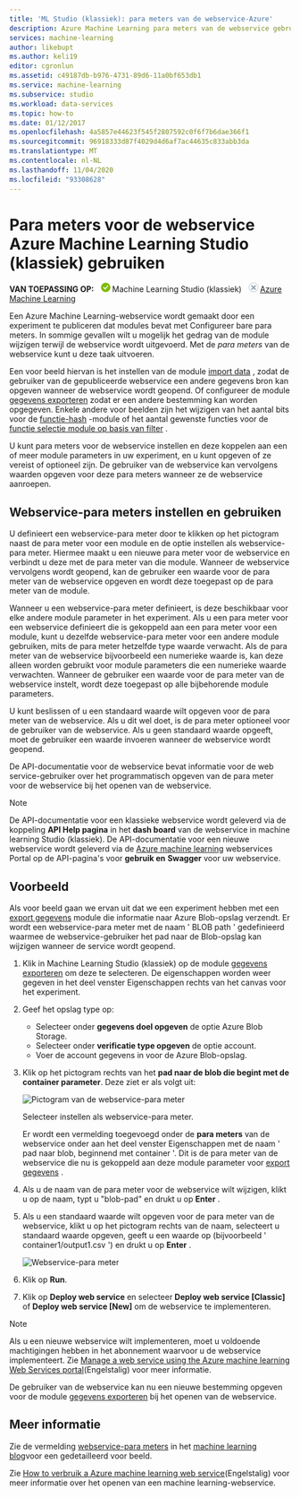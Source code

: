 ```yaml
---
title: 'ML Studio (klassiek): para meters van de webservice-Azure'
description: Azure Machine Learning para meters van de webservice gebruiken om het gedrag van uw model te wijzigen wanneer de webservice wordt geopend.
services: machine-learning
author: likebupt
ms.author: keli19
editor: cgronlun
ms.assetid: c49187db-b976-4731-89d6-11a0bf653db1
ms.service: machine-learning
ms.subservice: studio
ms.workload: data-services
ms.topic: how-to
ms.date: 01/12/2017
ms.openlocfilehash: 4a5857e44623f545f2807592c0f6f7b6dae366f1
ms.sourcegitcommit: 96918333d87f4029d4d6af7ac44635c833abb3da
ms.translationtype: MT
ms.contentlocale: nl-NL
ms.lasthandoff: 11/04/2020
ms.locfileid: "93308628"
---
```

# <a name="use-azure-machine-learning-studio-classic-web-service-parameters"></a>Para meters voor de webservice Azure Machine Learning Studio (klassiek) gebruiken

**VAN TOEPASSING OP:**  ![Van toepassing op.](../../../includes/media/aml-applies-to-skus/yes.png)Machine Learning Studio (klassiek) ![Niet van toepassing op. ](../../../includes/media/aml-applies-to-skus/no.png)[Azure Machine Learning](../overview-what-is-machine-learning-studio.md#ml-studio-classic-vs-azure-machine-learning-studio)


Een Azure Machine Learning-webservice wordt gemaakt door een experiment te publiceren dat modules bevat met Configureer bare para meters. In sommige gevallen wilt u mogelijk het gedrag van de module wijzigen terwijl de webservice wordt uitgevoerd. Met de *para meters* van de webservice kunt u deze taak uitvoeren. 

Een voor beeld hiervan is het instellen van de module [import data][reader] , zodat de gebruiker van de gepubliceerde webservice een andere gegevens bron kan opgeven wanneer de webservice wordt geopend. Of configureer de module [gegevens exporteren][writer] zodat er een andere bestemming kan worden opgegeven. Enkele andere voor beelden zijn het wijzigen van het aantal bits voor de [functie-hash][feature-hashing] -module of het aantal gewenste functies voor de [functie selectie module op basis van filter][filter-based-feature-selection] . 

U kunt para meters voor de webservice instellen en deze koppelen aan een of meer module parameters in uw experiment, en u kunt opgeven of ze vereist of optioneel zijn. De gebruiker van de webservice kan vervolgens waarden opgeven voor deze para meters wanneer ze de webservice aanroepen. 



## <a name="how-to-set-and-use-web-service-parameters"></a>Webservice-para meters instellen en gebruiken
U definieert een webservice-para meter door te klikken op het pictogram naast de para meter voor een module en de optie instellen als webservice-para meter. Hiermee maakt u een nieuwe para meter voor de webservice en verbindt u deze met de para meter van die module. Wanneer de webservice vervolgens wordt geopend, kan de gebruiker een waarde voor de para meter van de webservice opgeven en wordt deze toegepast op de para meter van de module.

Wanneer u een webservice-para meter definieert, is deze beschikbaar voor elke andere module parameter in het experiment. Als u een para meter voor een webservice definieert die is gekoppeld aan een para meter voor een module, kunt u dezelfde webservice-para meter voor een andere module gebruiken, mits de para meter hetzelfde type waarde verwacht. Als de para meter van de webservice bijvoorbeeld een numerieke waarde is, kan deze alleen worden gebruikt voor module parameters die een numerieke waarde verwachten. Wanneer de gebruiker een waarde voor de para meter van de webservice instelt, wordt deze toegepast op alle bijbehorende module parameters.

U kunt beslissen of u een standaard waarde wilt opgeven voor de para meter van de webservice. Als u dit wel doet, is de para meter optioneel voor de gebruiker van de webservice. Als u geen standaard waarde opgeeft, moet de gebruiker een waarde invoeren wanneer de webservice wordt geopend.

De API-documentatie voor de webservice bevat informatie voor de web service-gebruiker over het programmatisch opgeven van de para meter voor de webservice bij het openen van de webservice.

> [!NOTE]
> De API-documentatie voor een klassieke webservice wordt geleverd via de koppeling **API Help pagina** in het **dash board** van de webservice in machine learning Studio (klassiek). De API-documentatie voor een nieuwe webservice wordt geleverd via de [Azure machine learning](https://services.azureml.net/Quickstart) webservices Portal op de API-pagina's voor **gebruik en** **Swagger** voor uw webservice.
> 
> 

## <a name="example"></a>Voorbeeld
Als voor beeld gaan we ervan uit dat we een experiment hebben met een [export gegevens][writer] module die informatie naar Azure Blob-opslag verzendt. Er wordt een webservice-para meter met de naam ' BLOB path ' gedefinieerd waarmee de webservice-gebruiker het pad naar de Blob-opslag kan wijzigen wanneer de service wordt geopend.

1. Klik in Machine Learning Studio (klassiek) op de module [gegevens exporteren][writer] om deze te selecteren. De eigenschappen worden weer gegeven in het deel venster Eigenschappen rechts van het canvas voor het experiment.
2. Geef het opslag type op:
   
   * Selecteer onder **gegevens doel opgeven** de optie Azure Blob Storage.
   * Selecteer onder **verificatie type opgeven** de optie account.
   * Voer de account gegevens in voor de Azure Blob-opslag. 

3. Klik op het pictogram rechts van het **pad naar de blob die begint met de container parameter**. Deze ziet er als volgt uit:
   
   ![Pictogram van de webservice-para meter](./media/web-service-parameters/icon.png)
   
   Selecteer instellen als webservice-para meter.
   
   Er wordt een vermelding toegevoegd onder de **para meters** van de webservice onder aan het deel venster Eigenschappen met de naam ' pad naar blob, beginnend met container '. Dit is de para meter van de webservice die nu is gekoppeld aan deze module parameter voor [export gegevens][writer] .
4. Als u de naam van de para meter voor de webservice wilt wijzigen, klikt u op de naam, typt u "blob-pad" en drukt u op **Enter** . 
5. Als u een standaard waarde wilt opgeven voor de para meter van de webservice, klikt u op het pictogram rechts van de naam, selecteert u standaard waarde opgeven, geeft u een waarde op (bijvoorbeeld ' container1/output1.csv ') en drukt u op **Enter** .
   
   ![Webservice-para meter](./media/web-service-parameters/parameter.png)
6. Klik op **Run**. 
7. Klik op **Deploy web service** en selecteer **Deploy web service [Classic]** of **Deploy web service [New]** om de webservice te implementeren.

> [!NOTE] 
> Als u een nieuwe webservice wilt implementeren, moet u voldoende machtigingen hebben in het abonnement waarvoor u de webservice implementeert. Zie [Manage a web service using the Azure machine learning Web Services portal](manage-new-webservice.md)(Engelstalig) voor meer informatie. 

De gebruiker van de webservice kan nu een nieuwe bestemming opgeven voor de module [gegevens exporteren][writer] bij het openen van de webservice.

## <a name="more-information"></a>Meer informatie
Zie de vermelding [webservice-para meters](/archive/blogs/machinelearning/azureml-web-service-parameters) in het [machine learning blog](/archive/blogs/machinelearning/azureml-web-service-parameters)voor een gedetailleerd voor beeld.

Zie [How to verbruik a Azure machine learning web service](consume-web-services.md)(Engelstalig) voor meer informatie over het openen van een machine learning-webservice.

<!-- Module References -->
[feature-hashing]: /azure/machine-learning/studio-module-reference/feature-hashing
[filter-based-feature-selection]: /previous-versions/azure/dn905854(v=azure.100)
[reader]: /azure/machine-learning/studio-module-reference/import-data
[writer]: /azure/machine-learning/studio-module-reference/export-data